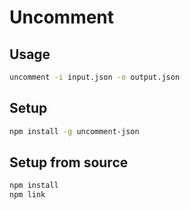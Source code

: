 # Uncomment

## Usage
```sh
uncomment -i input.json -o output.json
```

## Setup
```sh
npm install -g uncomment-json
```

## Setup from source
```sh
npm install
npm link
```
